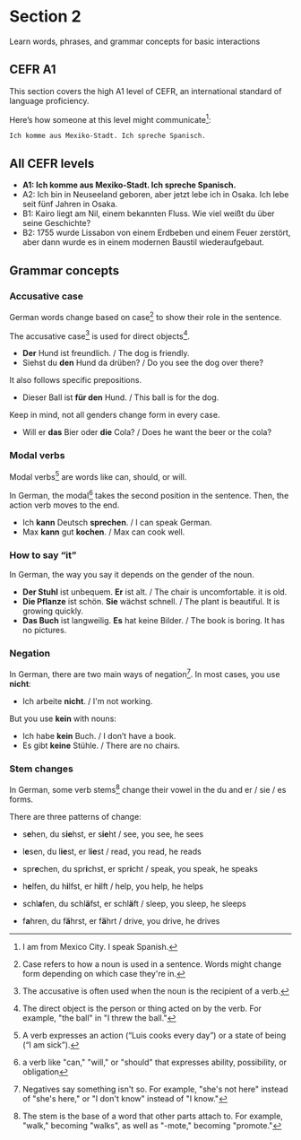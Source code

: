 # Section 2

Learn words, phrases, and grammar concepts for basic interactions

## CEFR A1

This section covers the high A1 level of CEFR, an international standard of language proficiency.

Here’s how someone at this level might communicate[^comm]:

    Ich komme aus Mexiko‑Stadt. Ich spreche Spanisch.

[^comm]: I am from Mexico City. I speak Spanish.

## All CEFR levels

- **A1: Ich komme aus Mexiko‑Stadt. Ich spreche Spanisch.**
- A2: Ich bin in Neuseeland geboren, aber jetzt lebe ich in Osaka. Ich lebe seit fünf Jahren in Osaka.
- B1: Kairo liegt am Nil, einem bekannten Fluss. Wie viel weißt du über seine Geschichte?
- B2: 1755 wurde Lissabon von einem Erdbeben und einem Feuer zerstört, aber dann wurde es in einem modernen Baustil wiederaufgebaut.

## Grammar concepts

### Accusative case

German words change based on case[^case] to show their role in the sentence. 

[^case]: Case refers to how a noun is used in a sentence. Words might change form depending on which case they're in.

The accusative case[^acc] is used for direct objects[^dobj].

[^acc]: The accusative is often used when the noun is the recipient of a verb.
[^dobj]: The direct object is the person or thing acted on by the verb. For example, "the ball" in "I threw the ball."

- **Der** Hund ist freundlich. / The dog is friendly.
- Siehst du **den** Hund da drüben? / Do you see the dog over there?

It also follows specific prepositions.

- Dieser Ball ist **für den** Hund. / This ball is for the dog.

Keep in mind, not all genders change form in every case.

- Will er **das** Bier oder **die** Cola? / Does he want the beer or the cola?

### Modal verbs

Modal verbs[^mv] are words like can, should, or will.

[^mv]: A verb expresses an action (“Luis cooks every day”) or a state of being (“I am sick”).

In German, the modal[^modal] takes the second position in the sentence. Then, the action verb moves to the end.

[^modal]: a verb like "can," "will," or "should" that expresses ability, possibility, or obligation

- Ich **kann** Deutsch **sprechen**. / I can speak German.
- Max **kann** gut **kochen**. / Max can cook well.

### How to say “it”

In German, the way you say it depends on the gender of the noun. 

- **Der Stuhl** ist unbequem. **Er** ist alt. / The chair is uncomfortable. it is old.
- **Die Pflanze** ist schön. **Sie** wächst schnell. / The plant is beautiful. It is growing quickly.
- **Das Buch** ist langweilig. **Es** hat keine Bilder. / The book is boring. It has no pictures.

### Negation

In German, there are two main ways of negation[^neg]. In most cases, you use **nicht**:

[^neg]: Negatives say something isn't so. For example, "she's not here" instead of "she's here," or "I don't know" instead of "I know."

- Ich arbeite **nicht**. / I'm not working.

But you use **kein** with nouns:​

- Ich habe **kein** Buch. / I don’t have a book.
- Es gibt **keine** Stühle.​ / There are no chairs.

### Stem changes

In German, some verb stems[^stems] change their vowel in the du and er / sie / es forms.

[^stems]:The stem is the base of a word that other parts attach to. For example, "walk," becoming "walks", as well as "-mote," becoming "promote."

There are three patterns of change: 

- s**e**hen, du s**ie**hst, er s**ie**ht / see, you see, he sees
- l**e**sen, du l**ie**st, er l**ie**st / read, you read, he reads

- spr**e**chen, du spr**i**chst, er spr**i**cht / speak, you speak, he speaks
- h**e**lfen, du h**i**lfst, er h**i**lft / help, you help, he helps

- schl**a**fen, du schl**ä**fst, er schl**ä**ft / sleep, you sleep, he sleeps
- f**a**hren, du f**ä**hrst, er f**ä**hrt / drive, you drive, he drives
